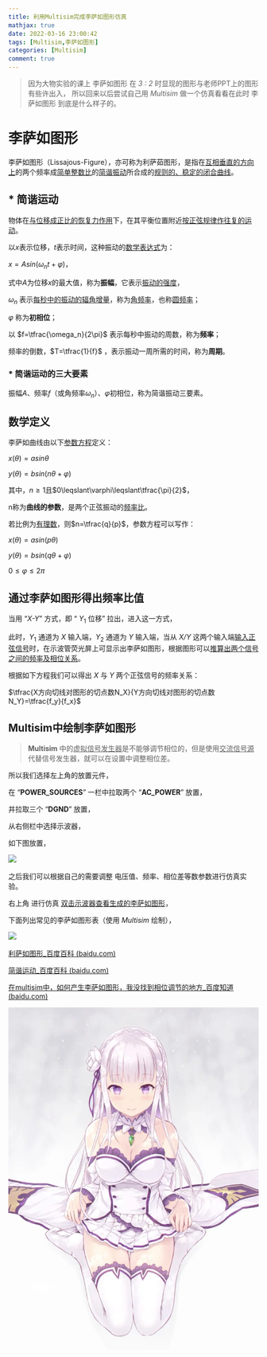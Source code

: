 ```yaml
---
title: 利用Multisim完成李萨如图形仿真
mathjax: true
date: 2022-03-16 23:00:42
tags: [Multisim,李萨如图形]
categories: [Multisim]
comment: true
---
```


>   因为大物实验的课上 李萨如图形 在 *3 : 2* 时显现的图形与老师PPT上的图形有些许出入，
>   所以回来以后尝试自己用 *Multisim* 做一个仿真看看在此时 李萨如图形 到底是什么样子的。

# 李萨如图形

李萨如图形（Lissajous-Figure），亦可称为利萨茹图形，是指在<u>互相垂直的方向上</u>的两个频率成<u>简单整数比</u>的<u>简谐振动</u>所合成的<u>规则的、稳定的闭合曲线</u>。

## * 简谐运动

物体在<u>与位移成正比的恢复力作用</u>下，在其平衡位置附近<u>按正弦规律作往复的运动</u>。

以*x*表示位移，*t*表示时间，这种振动的<u>数学表达式</u>为：

$x=Asin(\omega_nt+\varphi)$，

式中$A$为位移*x*的最大值，称为**振幅**，它表示<u>振动的强度</u>，

$\omega_n$ 表示<u>每秒中的振动的辐角增量</u>，称为<u>角频率</u>，也称<u>圆频率</u>；

$\varphi$ 称为**初相位**；

以 $f=\tfrac{\omega_n}{2\pi}$ 表示每秒中振动的周数，称为**频率**；

频率的倒数，$T=\tfrac{1}{f}$ ，表示振动一周所需的时间，称为**周期**。

### * 简谐运动的三大要素

振幅$A$、频率$f$（或角频率$\omega_n$）、$\varphi$初相位，称为简谐振动三要素。

## 数学定义

李萨如曲线由以下<u>参数方程</u>定义：

$x(\theta)=asin\theta$

$y(\theta)=bsin(n\theta+\varphi)$

其中，$n\geqslant1$且$0\leqslant\varphi\leqslant\tfrac{\pi}{2}$，

n称为**曲线的参数**，是两个正弦振动的<u>频率比</u>。

若比例为<u>有理数</u>，则$n=\tfrac{q}{p}$，参数方程可以写作：

$x(\theta)=asin(p\theta)$

$y(\theta)=bsin(q\theta+\varphi)$

$0\leqslant\varphi\leqslant2\pi$

## 通过李萨如图形得出频率比值

当用 “*X-Y*” 方式，即 “ $Y_1$ 位移” 拉出，进入这一方式，

此时，$Y_1$ 通道为 *X* 输入端，$Y_2$ 通道为 *Y* 输入端，当从 *X/Y* 这两个输入端<u>输入正弦信号</u>时，在示波管荧光屏上可显示出李萨如图形，根据图形可以<u>推算出两个信号之间的频率及相位关系</u>。

根据如下方程我们可以得出 *X* 与 *Y* 两个正弦信号的频率关系：

$\tfrac{X方向切线对图形的切点数N_X}{Y方向切线对图形的切点数N_Y}=\tfrac{f_y}{f_x}$

## Multisim中绘制李萨如图形

>   **Multisim** 中的<u>虚拟信号发生器</u>是不能够调节相位的，但是使用<u>交流信号源</u>代替信号发生器，就可以在设置中调整相位差。

所以我们选择左上角的放置元件，

在 “**POWER_SOURCES**” 一栏中拉取两个 “**AC_POWER**” 放置，

并拉取三个 “**DGND**” 放置，

从右侧栏中选择示波器，

如下图放置，

![](https://s3.bmp.ovh/imgs/2022/03/484445f75cfe9340.png)

之后我们可以根据自己的需要调整 电压值、频率、相位差等数参数进行仿真实验。

右上角 进行仿真 <u>双击示波器查看生成的李萨如图形</u>，

下面列出常见的李萨如图形表（使用 *Multisim* 绘制），

![](https://s3.bmp.ovh/imgs/2022/03/8187183a08e2f6ac.png)





[利萨如图形_百度百科 (baidu.com)](https://baike.baidu.com/item/%E5%88%A9%E8%90%A8%E5%A6%82%E5%9B%BE%E5%BD%A2/10517125)

[简谐运动_百度百科 (baidu.com)](https://baike.baidu.com/item/%E7%AE%80%E8%B0%90%E8%BF%90%E5%8A%A8/1101010)

[在multisim中，如何产生李萨如图形，我没找到相位调节的地方_百度知道 (baidu.com)](https://zhidao.baidu.com/question/1796430360334163547.html)

<div align = "center"><img src="emt.png"/></div>

